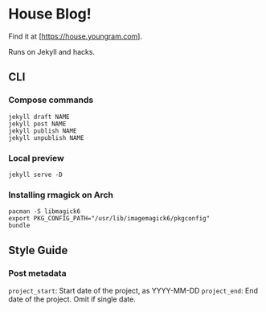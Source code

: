 # House Blog! #

Find it at [https://house.youngram.com].

Runs on Jekyll and hacks.

## CLI ##

### Compose commands ###

    jekyll draft NAME
    jekyll post NAME
    jekyll publish NAME
    jekyll unpublish NAME

### Local preview ###

    jekyll serve -D

### Installing rmagick on Arch ###

    pacman -S libmagick6
    export PKG_CONFIG_PATH="/usr/lib/imagemagick6/pkgconfig"
    bundle

## Style Guide ##

### Post metadata ###

`project_start`: Start date of the project, as YYYY-MM-DD
`project_end`: End date of the project. Omit if single date.

